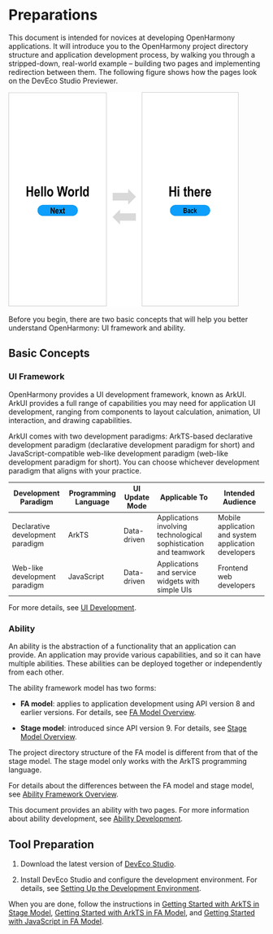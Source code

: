 # Preparations

This document is intended for novices at developing OpenHarmony applications. It will introduce you to the OpenHarmony project directory structure and application development process, by walking you through a stripped-down, real-world example – building two pages and implementing redirection between them. The following figure shows how the pages look on the DevEco Studio Previewer.


![en-us_image_0000001364254729](figures/en-us_image_0000001364254729.png)


Before you begin, there are two basic concepts that will help you better understand OpenHarmony: UI framework and ability.


## Basic Concepts


### UI Framework

OpenHarmony provides a UI development framework, known as ArkUI. ArkUI provides a full range of capabilities you may need for application UI development, ranging from components to layout calculation, animation, UI interaction, and drawing capabilities.

ArkUI comes with two development paradigms: ArkTS-based declarative development paradigm (declarative development paradigm for short) and JavaScript-compatible web-like development paradigm (web-like development paradigm for short). You can choose whichever development paradigm that aligns with your practice.

| **Development Paradigm**| **Programming Language**| **UI Update Mode**| **Applicable To**| **Intended Audience**|
| -------- | -------- | -------- | -------- | -------- |
| Declarative development paradigm| ArkTS| Data-driven| Applications involving technological sophistication and teamwork| Mobile application and system application developers|
| Web-like development paradigm| JavaScript| Data-driven| Applications and service widgets with simple UIs| Frontend web developers|

For more details, see [UI Development](../ui/arkui-overview.md).


### Ability

An ability is the abstraction of a functionality that an application can provide. An application may provide various capabilities, and so it can have multiple abilities. These abilities can be deployed together or independently from each other.

The ability framework model has two forms:

- **FA model**: applies to application development using API version 8 and earlier versions. For details, see [FA Model Overview](../ability/fa-brief.md).

- **Stage model**: introduced since API version 9. For details, see [Stage Model Overview](../ability/stage-brief.md).

The project directory structure of the FA model is different from that of the stage model. The stage model only works with the ArkTS programming language.

For details about the differences between the FA model and stage model, see [Ability Framework Overview](../ability/ability-brief.md).

This document provides an ability with two pages. For more information about ability development, see [Ability Development](../ability/ability-brief.md).


## Tool Preparation

1. Download the latest version of [DevEco Studio](https://developer.harmonyos.com/cn/develop/deveco-studio#download).

2. Install DevEco Studio and configure the development environment. For details, see [Setting Up the Development Environment](https://developer.harmonyos.com/en/docs/documentation/doc-guides/ohos-setting-up-environment-0000001263160443).

When you are done, follow the instructions in [Getting Started with ArkTS in Stage Model](start-with-ets-stage.md), [Getting Started with ArkTS in FA Model](start-with-ets-fa.md), and [Getting Started with JavaScript in FA Model](start-with-js-fa.md).
